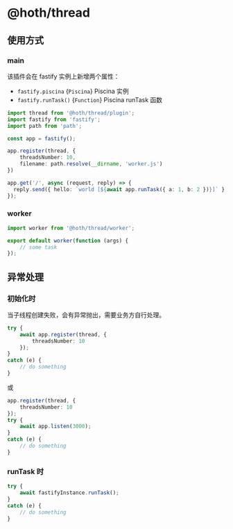 # @hoth/thread

## 使用方式

### main

该插件会在 fastify 实例上新增两个属性：

* `fastify.piscina` {`Piscina`} Piscina 实例
* `fastify.runTask()` {`Function`} Piscina runTask 函数

```ts
import thread from '@hoth/thread/plugin';
import fastify from 'fastify';
import path from 'path';

const app = fastify();

app.register(thread, {
    threadsNumber: 10,
    filename: path.resolve(__dirname, 'worker.js')
})

app.get('/', async (request, reply) => {
  reply.send({ hello: `world [${await app.runTask({ a: 1, b: 2 })}]` });
});
```

### worker

```ts
import worker from '@hoth/thread/worker';

export default worker(function (args) {
    // some task
});
```

## 异常处理

### 初始化时

当子线程创建失败，会有异常抛出，需要业务方自行处理。

```ts
try {
    await app.register(thread, {
        threadsNumber: 10
    });
}
catch (e) {
    // do something
}
```

或

```ts
app.register(thread, {
    threadsNumber: 10
});
try {
    await app.listen(3000);
}
catch (e) {
    // do something
}
```

### runTask 时

```ts
try {
    await fastifyInstance.runTask();
}
catch (e) {
    // do something
}
```